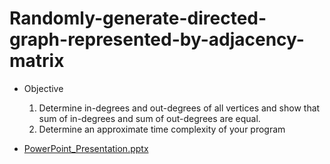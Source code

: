 # Randomly-generate-directed-graph-represented-by-adjacency-matrix
- Objective
    1. Determine in-degrees and out-degrees of all vertices and show that sum of in-degrees and 
sum of out-degrees are equal.
    2. Determine an approximate time complexity of your program

- [PowerPoint_Presentation.pptx](https://docs.google.com/presentation/d/1WhiyDFAMuSFnbQDdkyaKlOYnNORvX3er/edit?usp=sharing&ouid=107861790878903022969&rtpof=true&sd=true)
